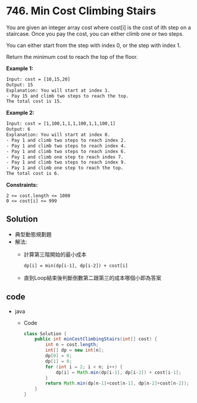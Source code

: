 # 746. Min Cost Climbing Stairs

You are given an integer array cost where cost[i] is the cost of ith step on a staircase. Once you pay the cost, you can either climb one or two steps.

You can either start from the step with index 0, or the step with index 1.

Return the minimum cost to reach the top of the floor.

**Example 1:**

```txt
Input: cost = [10,15,20]
Output: 15
Explanation: You will start at index 1.
- Pay 15 and climb two steps to reach the top.
The total cost is 15.
```

**Example 2:**

```txt
Input: cost = [1,100,1,1,1,100,1,1,100,1]
Output: 6
Explanation: You will start at index 0.
- Pay 1 and climb two steps to reach index 2.
- Pay 1 and climb two steps to reach index 4.
- Pay 1 and climb two steps to reach index 6.
- Pay 1 and climb one step to reach index 7.
- Pay 1 and climb two steps to reach index 9.
- Pay 1 and climb one step to reach the top.
The total cost is 6.
```


**Constraints:**

```
2 <= cost.length <= 1000
0 <= cost[i] <= 999
```

## Solution

- 典型動態規劃題
- 解法:
  - 計算第三階開始的最小成本

    ```txt
    dp[i] = min(dp[i-1], dp[i-2]) + cost[i]
    ```

  - 直到Loop結束後判斷倒數第二跟第三的成本哪個小即為答案


## code

- java

  - Code

    ```java
    class Solution {
        public int minCostClimbingStairs(int[] cost) {
            int n = cost.length;
            int[] dp = new int[n];
            dp[0] = 0;
            dp[1] = 0;
            for (int i = 2; i < n; i++) {
                dp[i] = Math.min(dp[i-1], dp[i-2]) + cost[i-1];
            }
            return Math.min(dp[n-1]+cost[n-1], dp[n-2]+cost[n-2]);
        }
    }
    ```
